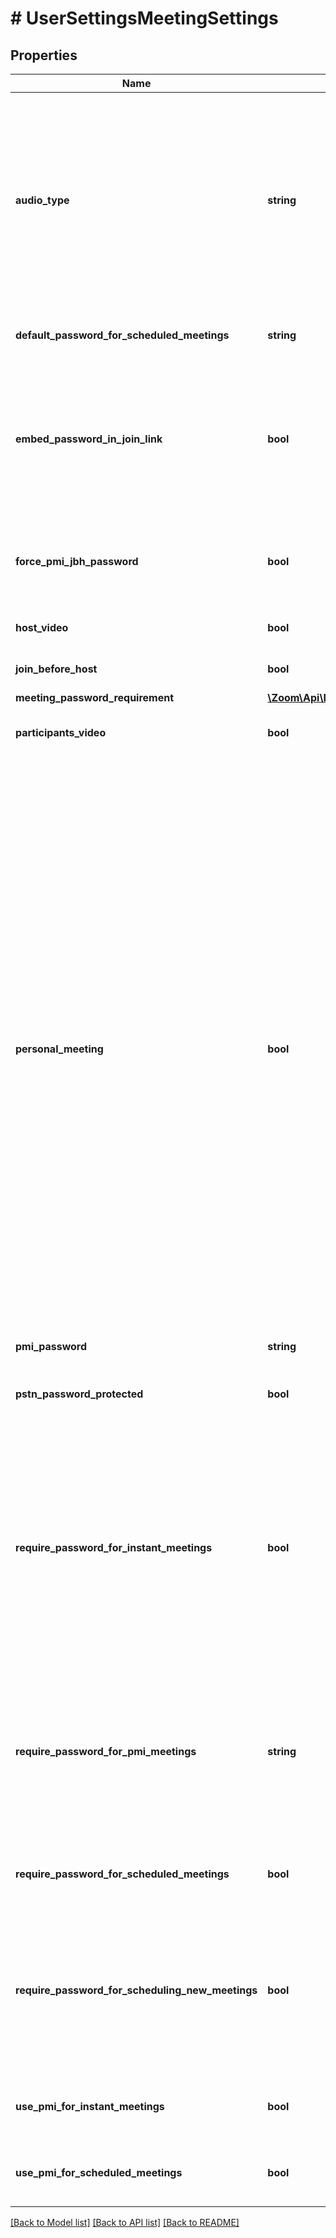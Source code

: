 # # UserSettingsMeetingSettings

## Properties

Name | Type | Description | Notes
------------ | ------------- | ------------- | -------------
**audio_type** | **string** | Determine how participants can join the audio portion of the meeting:&lt;br&gt;&#x60;both&#x60; - Telephony and VoIP.&lt;br&gt;&#x60;telephony&#x60; - Audio PSTN telephony only.&lt;br&gt;&#x60;voip&#x60; - VoIP only.&lt;br&gt;&#x60;thirdParty&#x60; - Third party audio conference. | [optional] [default to 'voip']
**default_password_for_scheduled_meetings** | **string** | Passcode for already scheduled meetings | [optional]
**embed_password_in_join_link** | **bool** | Encrypt the meeting passcode and include in the join meeting link to allow participants to join with just one click without having to enter the passcode. | [optional]
**force_pmi_jbh_password** | **bool** | Require a passcode for personal meetings if attendees can join before host. | [optional]
**host_video** | **bool** | Start meetings with host video on. | [optional]
**join_before_host** | **bool** | Join the meeting before host arrives. | [optional]
**meeting_password_requirement** | [**\Zoom\Api\Model\UserSettingsMeetingSettingsMeetingPasswordRequirement**](UserSettingsMeetingSettingsMeetingPasswordRequirement.md) |  | [optional]
**participants_video** | **bool** | Start meetings with participants video on. | [optional]
**personal_meeting** | **bool** | Personal Meeting Setting.&lt;br&gt;&lt;br&gt; &#x60;true&#x60;: Indicates that the **\&quot;Enable [Personal Meeting ID (PMI)](https://marketplace.zoom.us/docs/api-reference/using-zoom-apis#understanding-personal-meeting-id-pmi)\&quot;** setting is turned on. Users can choose to use a PMI for their meetings. &lt;br&gt;&lt;br&gt; &#x60;false&#x60;: Indicates that the **\&quot;Enable Personal Meeting ID\&quot;** setting is [turned off](https://support.zoom.us/hc/en-us/articles/201362843-Personal-meeting-ID-PMI-and-personal-link#h_aa0335c8-3b06-41bc-bc1f-a8b84ef17f2a). If this setting is disabled (&#x60;false&#x60;), meetings that were scheduled with a PMI will be invalid. Scheduled meetings must be manually updated. For Zoom Phone only: If a user has been assigned a desk phone, **\&quot;Elevate to Zoom Meeting\&quot;** on desk phone will be disabled. | [optional]
**pmi_password** | **string** | PMI passcode | [optional]
**pstn_password_protected** | **bool** | Generate and require passcode for participants joining by phone. | [optional]
**require_password_for_instant_meetings** | **bool** | Require a passcode for instant meetings. If you use a PMI for your instant meetings, this option will be disabled. This setting is always enabled for free accounts and Pro accounts with a single host and cannot be modified for these accounts. | [optional]
**require_password_for_pmi_meetings** | **string** | Require a passcode for Personal Meeting ID (PMI). This setting is always enabled for free accounts and Pro accounts with a single host and cannot be modified for these accounts. | [optional]
**require_password_for_scheduled_meetings** | **bool** | Require a passcode for meetings which have already been scheduled | [optional]
**require_password_for_scheduling_new_meetings** | **bool** | Require a passcode when scheduling new meetings.This setting is always enabled for free accounts and Pro accounts with a single host and cannot be modified for these accounts. | [optional]
**use_pmi_for_instant_meetings** | **bool** | Use a [Personal Meeting ID (PMI)](https://marketplace.zoom.us/docs/api-reference/using-zoom-apis#understanding-personal-meeting-id-pmi) when starting an instant meeting. | [optional]
**use_pmi_for_scheduled_meetings** | **bool** | Use a [Personal Meeting ID (PMI)](https://marketplace.zoom.us/docs/api-reference/using-zoom-apis#understanding-personal-meeting-id-pmi) when scheduling a meeting. | [optional]

[[Back to Model list]](../../README.md#models) [[Back to API list]](../../README.md#endpoints) [[Back to README]](../../README.md)
